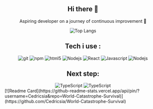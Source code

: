 <div align="center">
  <h2>Hi there 👋</h2>
  <p>Aspiring developer on a journey of continuous improvement 💪</p>

  ![Top Langs](https://github-readme-stats-git-masterrstaa-rickstaa.vercel.app/api/top-langs/?username=Cedricsia&theme=dracula)
 <h2>Tech i use : </h2>
  <img alt="git" src="https://img.shields.io/badge/-Git-F05032?style=flat-square&logo=git&logoColor=white" />
  <img alt="npm" src="https://img.shields.io/badge/-NPM-CB3837?style=flat-square&logo=npm&logoColor=white" />
  <img alt="html5" src="https://img.shields.io/badge/-HTML5-E34F26?style=flat-square&logo=html5&logoColor=white" />
  <img alt="Nodejs" src="https://img.shields.io/badge/-Nodejs-43853d?style=flat-square&logo=Node.js&logoColor=white" />
  <img alt="React" src="https://img.shields.io/badge/-React-61DAFB?style=flat-square&logo=React&logoColor=white" />
  <img alt="Javascript" src="https://img.shields.io/badge/-JavaScript-F7DF1E?style=flat-square&logo=JavaScript&logoColor=white" />
  <img alt="Nodejs" src="https://img.shields.io/badge/-Nodejs-43853d?style=flat-square&logo=Node.js&logoColor=white" />
 <h2>Next step: </h2>
 <img alt="TypeScript" src="https://img.shields.io/badge/-TypeScript-007ACC?style=flat-square&logo=typescript&logoColor=white" />
 <img alt="TypeScript" src="https://img.shields.io/badge/-Next.js-000000?style=flat-square&logo=Next.js&logoColor=white" />

</div>
[![Readme Card](https://github-readme-stats.vercel.app/api/pin/?username=Cedricsia&repo=World-Catastrophe-Survival)](https://github.com/Cedricsia/World-Catastrophe-Survival)

